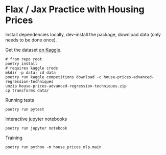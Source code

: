 # Flax / Jax Practice with Housing Prices

Install dependencies locally, dev-install the package, download data (only needs to be done once).

Get the dataset [on Kaggle](https://www.kaggle.com/c/house-prices-advanced-regression-techniques).

```
# from repo root
poetry install
# requires kaggle creds
mkdir -p data; cd data
poetry run kaggle competitions download -c house-prices-advanced-regression-techniques
unzip house-prices-advanced-regression-techniques.zip
cp transforms data/
```

Running tests
```
poetry run pytest
```

Interactive jupyter notebooks
```
poetry run jupyter notebook
```

Training
```
poetry run python -m house_prices_mlp.main
```
